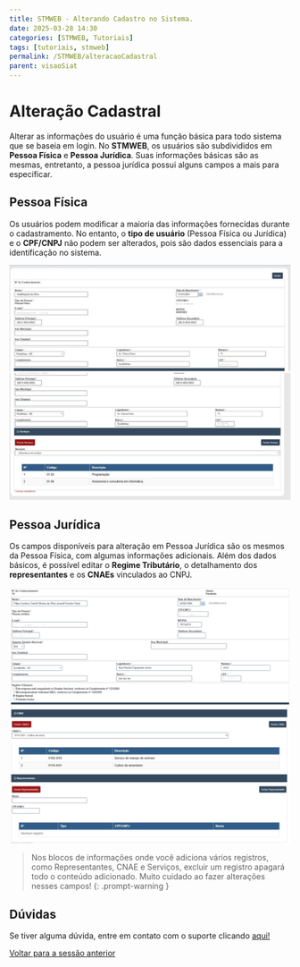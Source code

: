 ```yaml
---
title: STMWEB - Alterando Cadastro no Sistema.
date: 2025-03-28 14:30
categories: [STMWEB, Tutoriais]
tags: [tutoriais, stmweb]
permalink: /STMWEB/alteracaoCadastral
parent: visaoSiat
---
```


# Alteração Cadastral

Alterar as informações do usuário é uma função básica para todo sistema que se baseia em login. No **STMWEB**, os usuários são subdivididos em **Pessoa Física** e **Pessoa Jurídica**. Suas informações básicas são as mesmas, entretanto, a pessoa jurídica possui alguns campos a mais para especificar.

## Pessoa Física

Os usuários podem modificar a maioria das informações fornecidas durante o cadastramento. No entanto, o **tipo de usuário** (Pessoa Física ou Jurídica) e o **CPF/CNPJ** não podem ser alterados, pois são dados essenciais para a identificação no sistema.

![Informações iniciais para Pessoa Física](/assets/img/stm/alterar-cadastro/cadastro1A.jpg)
![Serviços do usuário](/assets/img/stm/alterar-cadastro/cadastro1B.jpg)

## Pessoa Jurídica

Os campos disponíveis para alteração em Pessoa Jurídica são os mesmos da Pessoa Física, com algumas informações adicionais. Além dos dados básicos, é possível editar o **Regime Tributário**, o detalhamento dos **representantes** e os **CNAEs** vinculados ao CNPJ.

![Informações iniciais para Pessoa Jurídica](/assets/img/stm/alterar-cadastro/cadastro2A.png)
![Informações adicionais para Pessoa Jurídica](/assets/img/stm/alterar-cadastro/cadastro2B.png)

> Nos blocos de informações onde você adiciona vários registros, como Representantes, CNAE e Serviços, excluir um registro apagará todo o conteúdo adicionado. Muito cuidado ao fazer alterações nesses campos!
{: .prompt-warning }

## Dúvidas

Se tiver alguma dúvida, entre em contato com o suporte clicando [aqui!](https://api.whatsapp.com/send?phone=5586981417162&text=Ol%C3%A1%20%5BNome%20e%20Munic%C3%ADpio%5D,%20preciso%20de%20ajuda%20com%20%5Bdescri%C3%A7%C3%A3o%20breve%20do%20problema%5D.%20Voc%C3%AAs%20poderiam%20me%20orientar%20sobre%20como%20resolver%20ou%20indicar%20o%20setor%20respons%C3%A1vel?%20Agrade%C3%A7o%20desde%20j%C3%A1%20pela%20aten%C3%A7%C3%A3o!)

[Voltar para a sessão anterior](/STM/visaoSiat)
